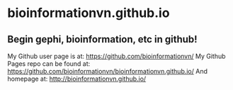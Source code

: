 

bioinformationvn.github.io
====================

## Begin gephi, bioinformation, etc in github!

My Github user page is at: https://github.com/bioinformationvn/
My Github Pages repo can be found at: https://github.com/bioinformationvn/bioinformationvn.github.io/
And homepage at: http://bioinformationvn.github.io/
